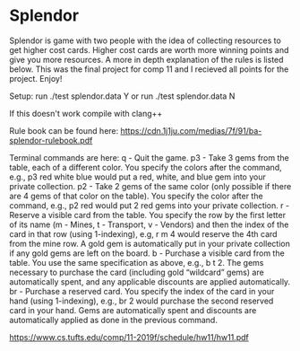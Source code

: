 # Splendor
Splendor is game with two people with the idea of collecting resources to get higher cost cards. Higher cost cards are worth more winning points and give you more resources. A more in depth explanation of the rules is listed below. This was the final project for comp 11 and I recieved all points for the project. Enjoy!


Setup:
run ./test splendor.data Y
or
run ./test splendor.data N

If this doesn't work compile with clang++

Rule book can be found here:
https://cdn.1j1ju.com/medias/7f/91/ba-splendor-rulebook.pdf

Terminal commands are here:
q - Quit the game.
p3 - Take 3 gems from the table, each of a different color. You specify the colors after the command,
e.g., p3 red white blue would put a red, white, and blue gem into your private collection.
p2 - Take 2 gems of the same color (only possible if there are 4 gems of that color on the table). You
specify the color after the command, e.g., p2 red would put 2 red gems into your private collection.
r - Reserve a visible card from the table. You specify the row by the first letter of its name (m - Mines, t - Transport, v - Vendors) and then the index of the card in that row (using 1-indexing), e.g, r m 4 would reserve the 4th card from the mine row. A gold gem is automatically put in your private collection if any gold gems are left on the board.
b - Purchase a visible card from the table. You use the same specification as above, e.g., b t 2. The gems necessary to purchase the card (including gold “wildcard” gems) are automatically spent, and any applicable discounts are applied automatically.
br - Purchase a reserved card. You specify the index of the card in your hand (using 1-indexing), e.g., br 2 would purchase the second reserved card in your hand. Gems are automatically spent and discounts are automatically applied as done in the previous command.

https://www.cs.tufts.edu/comp/11-2019f/schedule/hw11/hw11.pdf
